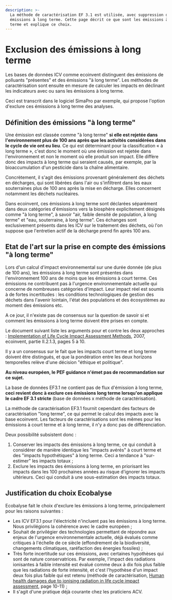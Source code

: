 ```yaml
---
description: >-
  La méthode de caractérisation EF 3.1 est utilisée, avec suppression des
  émissions à long terme. Cette page décrit ce que sont les émissions à long
  terme et explique ce choix.
---
```


# Exclusion des émissions à long terme

Les bases de données ICV comme ecoinvent distinguent des émissions de polluants "présentes" et des émissions "à long terme". Les méthodes de caractérisation sont ensuite en mesure de calculer les impacts en déclinant les indicateurs avec ou sans les émissions à long terme.

Ceci est transcrit dans le logiciel SimaPro par exemple, qui propose l'option d'exclure ces émissions à long terme des analyses.

## Définition des émissions "à long terme"

Une émission est classée comme "à long terme" **si elle est rejetée dans l'environnement plus de 100 ans après que les activités considérées dans le cycle de vie ont eu lieu**. Ce qui est déterminant pour la classification « à long terme », c'est donc le moment où une émission est rejetée dans l'environnement et non le moment où elle produit son impact. Elle diffère donc des impacts à long terme qui seraient causés, par exemple, par la bioaccumulation d'un pesticide dans la chaîne alimentaire.

Concrètement, il s'agit des émissions provenant généralement des déchets en décharges, qui sont libérées dans l'air ou s'infiltrent dans les eaux souterraines plus de 100 ans après la mise en décharge. Elles concernent notamment les déchets nucléaires.

Dans ecoinvent, ces émissions à long terme sont déclarées séparément dans deux catégories d'émissions vers la biosphère explicitement désignés comme "à long terme", à savoir "air, faible densité de population, à long terme" et "eau, souterraine, à long terme". Ces échanges sont exclusivement présents dans les ICV sur le traitement des déchets, où l'on suppose que l'entretien actif de la décharge prend fin après 100 ans.

## Etat de l'art sur la prise en compte des émissions "à long terme"

Lors d'un calcul d'impact environnemental sur une durée donnée (de plus de 100 ans), les émissions à long terme sont présentes dans l'environnement 100 ans de moins que les émissions à court terme. Ces émissions ne contribuent pas à l'urgence environnementale actuelle qui concerne de nombreuses catégories d'impact. Leur impact réel est soumis à de fortes incertitudes : les conditions technologiques de gestion des déchets dans l'avenir lointain, l'état des populations et des écosystèmes au moment des émissions etc.&#x20;

A ce jour, il n'existe pas de consensus sur la question de savoir si et comment les émissions à long terme doivent être prises en compte.&#x20;

Le document suivant liste les arguments pour et contre les deux approches : [Implementation of Life Cycle Impact Assessment Methods](exclusion-des-emissions-a-long-terme.md#https-esu-services.ch-fileadmin-download-publiclci-03_lcia-implementation.pdf), 2007, ecoinvent, partie II.2.1.3, pages 5 à 10.

Il y a un consensus sur le fait que les impacts court terme et long terme doivent être distingués, et que la pondération entre les deux horizons temporelles relève d'une décision "éthique et politique".&#x20;

**Au niveau européen, le PEF guidance n'émet pas de recommandation sur ce sujet.**

La base de données EF3.1 ne contient pas de flux d'émission à long terme, **ceci revient donc à exclure ces émissions long terme lorsqu'on applique le cadre EF 3.1 stricte** (base de données x méthode de caractérisation).&#x20;

La méthode de caractérisation EF3.1 fournit cependant des facteurs de caractérisation "long terme", ce qui permet le calcul des impacts avec la base ecoinvent. Les facteurs de caractérisations sont les mêmes pour les émissions à court terme et à long terme, il n'y a donc pas de différenciation.&#x20;

Deux possibilité subsistent donc :

1. Conserver les impacts des émissions à long terme, ce qui conduit à considérer de manière identique les "impacts avérés" à court terme et des "impacts hypothétiques" à long terme. Ceci a tendance à "sur-estimer" les impacts totaux ;
2. Exclure les impacts des émissions à long terme, en priorisant les impacts dans les 100 prochaines années au risque d'ignorer les impacts ultérieurs. Ceci qui conduit à une sous-estimation des impacts totaux.

## Justification du choix Ecobalyse

Ecobalyse fait le choix d'exclure les émissions à long terme, principalement pour les raisons suivantes :&#x20;

* Les ICV EF3.1 pour l'électricité n'incluent pas les émissions à long terme. Nous privilégions la cohérence avec le cadre européen ;
* Souhait de privilégier des technologies permettant de répondre aux enjeux de l'urgence environnementale actuelle, déjà évalués comme critiques à l'échelle de ce siècle (effondrement de la biodiversité, changements climatiques, raréfaction des énergies fossiles) ;
* Très forte incertitude sur ces émissions, avec certaines hypothèses qui sont de nature conservatrices. Par exemple, l'impact des radiations ionisantes à faible intensité est évalué comme deux à dix fois plus faible que les radiations de forte intensité, et c'est l'hypothèse d'un impact deux fois plus faible qui est retenu (méthode de caractérisation, [Human health damages due to ionising radiation in life cycle impact assessment](https://esu-services.ch/fileadmin/download/frischknecht-2000-HumanHealth.pdf), page 10-11) ;
* Il s'agit d'une pratique déjà courante chez les praticiens ACV.

